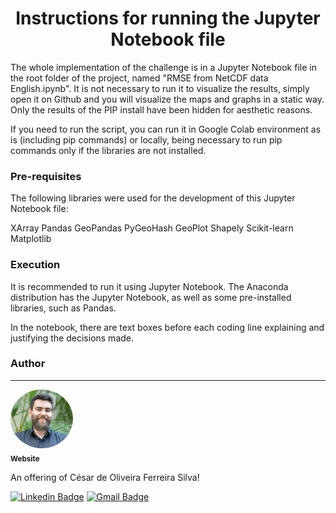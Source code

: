 <h1 align="center">Instructions for running the Jupyter Notebook file</h1>

The whole implementation of the challenge is in a Jupyter Notebook file in the root folder of the project, named "RMSE from NetCDF data English.ipynb". It is not necessary to run it to visualize the results, simply open it on Github and you will visualize the maps and graphs in a static way. Only the results of the PIP install have been hidden for aesthetic reasons. 

If you need to run the script, you can run it in Google Colab environment as is (including pip commands) or locally, being necessary to run pip commands only if the libraries are not installed.

### Pre-requisites
The following libraries were used for the development of this Jupyter Notebook file:

XArray
Pandas
GeoPandas
PyGeoHash
GeoPlot
Shapely
Scikit-learn
Matplotlib

### Execution
It is recommended to run it using Jupyter Notebook. The Anaconda distribution has the Jupyter Notebook, as well as some pre-installed libraries, such as Pandas.

In the notebook, there are text boxes before each coding line explaining and justifying the decisions made. 

### Author
---

<a href="https://cesarofs.github.io/">
 <img style="border-radius: 50%;" src="https://raw.githubusercontent.com/cesarofs/cesarofs.github.io/master/avatar.JPG" width="100px;" alt=""/>
 <br />
 <sub><b>Website</b></sub></a> <a href="https://cesarofs.github.io/" title="Website"></a>

An offering of César de Oliveira Ferreira Silva!

[![Linkedin Badge](https://img.shields.io/badge/-César-blue?style=flat-square&logo=Linkedin&logoColor=white&link=https://www.linkedin.com/in/cesarofs/)](https://www.linkedin.com/in/cesarofs/) 
[![Gmail Badge](https://img.shields.io/badge/-cesaroliveira.f.silva@gmail.com-c14438?style=flat-square&logo=Gmail&logoColor=white&link=mailto:cesaroliveira.f.silva@gmail.com)](mailto:cesaroliveira.f.silva@gmail.com)
